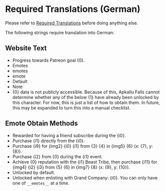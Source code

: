 # Required Translations (German)

Please refer to [Required Translations](https://github.com/ApkalluFalls/alpha/blob/master/Required%20Translations.md) before doing anything else.

The following strings require translation into German:

## Website Text

* Progress towards Patreon goal {0}.
* Emotes
* emotes
* emote
* Default
* Note
* {0} data is not publicly accessible. Because of this, Apkallu Falls cannot determine whether any of the below {1} have already been unlocked by this character. For now, this is just a list of how to obtain them. In future, this may be expanded to turn this into a manual checklist.

## Emote Obtain Methods

* Rewarded for having a friend subscribe during the {i0}.
* Purchase {i1} directly from the {i0}.
* Purchase {i9} for {img2} {i0} {i1} from {3} {4} in {img5} {6} (x: {7}, y: {8}).
* Purchase {i2} from {0} during the {i1} event.
* Achieve {0} reputation with the {i1} Beast Tribe, then purchase {i11} for {img4} {i2} {i3} from {5} {6} in {img7} {8} (x: {9}, y: {10}).
* Unlocked by default.
* Unlocked when enlisting with Grand Company: {i0}. You can only have one of `__emotes__` at a time.